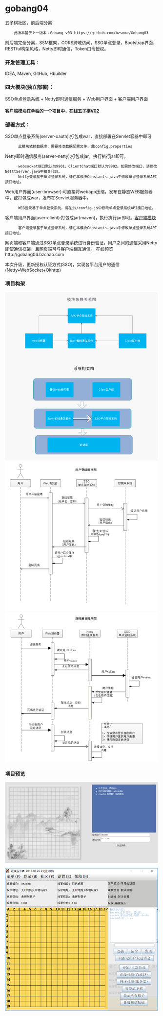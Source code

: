 # gobang04
五子棋社区，前后端分离

        此版本基于上一版本：Gobang v03 https://github.com/bzsome/Gobang03
        
前后端完全分离，SSM框架，CORS跨域访问，SSO单点登录，Bootstrap界面，RESTful构架风格，Netty即时通信，Token口令授权。

### 开发管理工具：
  IDEA, Maven, GitHub, Hbuilder
  
### 四大模块(独立部署)：
  SSO单点登录系统 + Netty即时通信服务 + Web用户界面 + 客户端用户界面
#### 客户端模块在单独的一个项目中，[在线五子棋V02](https://github.com/bzsome/GobangClient02)

### 部署方式：
   SSO单点登录系统(server-oauth):打包成war，直接部署在Servlet容器中即可
   
          此模块依赖数据库，需要修改数据配置文件，dbconfig.properties
          
   Netty即时通信服务(server-netty):打包成jar，执行执行jar即可。
   
          websocket端口默认为9901，ClientChat端口默认为9902。如需修改端口，请修改NetttServer.java中相关代码。
          Netty登录基于单点登录系统，请在本模块Constants.java中修改单点登录系统API接口地址。
          
   Web用户界面(user-browser):可直接将webapp压缩，发布在静态WEB服务器中，或打包成war，发布在Servlet服务器中。
   
          WEB登录基于单点登录系统，请在js/config.js中修改单点登录系统API接口地址。
          
   客户端用户界面(user-client):打包成jar(maven)，执行执行jar即可。[客户端模块](https://github.com/bzsome/GobangClient02)
   
          客户端登录基于单点登录系统，请在本模块Constants.java中修改单点登录系统API接口地址。
   
   
网页端和客户端通过SSO单点登录系统进行身份验证，用户之间的通信采用Netty即使通信框架，且网页端可与客户端相互通信。
在线预览http://gobang04.bzchao.com

本次升级，更新授权认证方式(SSO)，实现各平台用户的通信(Netty+WebSocket+Okhttp)
### 项目构架

<img src="https://github.com/bzsome/gobang04/blob/master/doc/gobang构架图.png?raw=true" width="500"></img>
<img src="https://github.com/bzsome/gobang04/blob/master/doc/用户登陆时序图.png?raw=true" width="500"></img>
<img src="https://github.com/bzsome/gobang04/blob/master/doc/即时通讯时序图.png?raw=true" width="500"></img>

### 项目预览
<img src="https://github.com/bzsome/gobang04/blob/master/doc/browser-message.png?raw=true" width="500"></img>

<img src="https://github.com/bzsome/gobang04/blob/master/doc/client.png?raw=true" width="500"></img>
